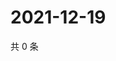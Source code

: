# 2021-12-19

共 0 条

<!-- BEGIN WEIBO -->
<!-- 最后更新时间 Sun Dec 19 2021 11:15:10 GMT+0800 (China Standard Time) -->

<!-- END WEIBO -->
